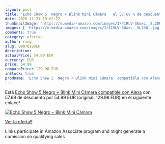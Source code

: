 ```yaml
---
layout: post
title: 'Echo Show 5  Negro + Blink Mini Cámara   al 57.69 % de descuento'
date: 2020-11-21 19:02:27
thumbnailImage: 'https://m.media-amazon.com/images/I/41RLV-SUwxL._SL200_.jpg'
images: [ 'https://m.media-amazon.com/images/I/41RLV-SUwxL._SL200_.jpg' ]
comments: true
category: ofertas
author: ring
slug: B087Q1B8LH
description:
actualPrice: 54.99 EUR
currency: EUR
price: 54.99
comparePrice: 129.98 EUR
inStock: true
prodname: 'Echo Show 5  Negro + Blink Mini Cámara  compatible con Alexa'
---
```


Está [Echo Show 5  Negro + Blink Mini Cámara  compatible con Alexa](https://www.amazon.es/dp/B087Q1B8LH/?tag=tolees-21) con 57.69 de descuento por 54.99 EUR (original: 129.98 EUR) en el siguiente enlace!

[![Echo Show 5  Negro + Blink Mini Cámara  ](https://m.media-amazon.com/images/I/41RLV-SUwxL._SL200_.jpg)](https://www.amazon.es/dp/B087Q1B8LH/?tag=tolees-21)

[Ver la oferta!!](https://www.amazon.es/dp/B087Q1B8LH/?tag=tolees-21)

Links participate in Amazon Associate program and might generate a comission on qualifying sales


